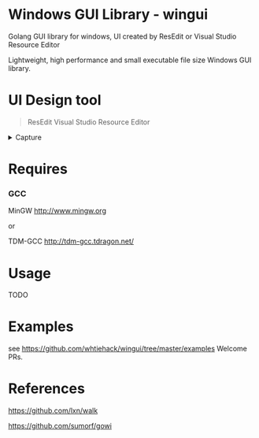 

# Windows GUI Library  - wingui
Golang GUI library for windows, UI created by ResEdit or Visual Studio Resource Editor

Lightweight, high performance and small executable file size Windows GUI library.

# UI Design tool

> ResEdit
> Visual Studio Resource Editor



<details><summary> Capture </summary><br>


### ResEdit
![resedit](res/resedit.png)

![wowjump](res/wowjumpres.png)
[ResEdit Download](http://www.resedit.net/)


### Visual Studio Resource Editor

![vsreseditor](res/vsreseditor.png)


### Effect
![resedit](res/resedit_show.png)
![wowjump](res/wowjump.png)

### File size
![size](res/size.png)


</details>


# Requires

### GCC

MinGW
http://www.mingw.org

or 

TDM-GCC
http://tdm-gcc.tdragon.net/


# Usage

TODO


# Examples

see https://github.com/whtiehack/wingui/tree/master/examples
Welcome PRs.


# References 

https://github.com/lxn/walk

https://github.com/sumorf/gowi

